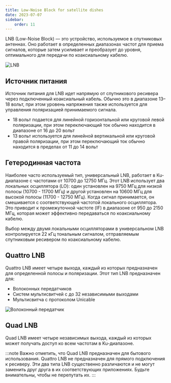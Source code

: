 ```yaml
---
title: Low-Noise Block for satellite dishes
date: 2023-07-07
sidebar:
    order: 11
---
```


LNB (Low-Noise Block) — это устройство, используемое в спутниковых антеннах. Оно работает в определенных диапазонах частот для приема сигналов, которые затем усиливает и преобразует до уровня, оптимального для передачи по коаксиальному кабелю.

![LNB](https://cdn.cesbo.com/help/misc/articles/hardware/lnb/lnb.jpg)

## Источник питания

Источник питания для LNB идет напрямую от спутникового ресивера через подключенный коаксиальный кабель. Обычно это в диапазоне 13–18 вольт, при этом уровень напряжения также используется для управления поляризацией принимаемого сигнала.

- 18 вольт подается для линейной горизонтальной или круговой левой поляризации, при этом переключающий ток обычно находится в диапазоне от 16 до 20 вольт
- 13 вольт используется для линейной вертикальной или круговой правой поляризации, при этом переключающий ток обычно находится в пределах от 11 до 14 вольт

## Гетеродинная частота

Наиболее часто используемый тип, универсальный LNB, работает в Ku-диапазоне с частотами от 10700 до 12750 МГц. Этот LNB использует два локальных осциллятора (LO): один установлен на 9750 МГц для низкой полосы (10700 - 11700 МГц) и другой установлен на 10600 МГц для высокой полосы (11700 - 12750 МГц). Когда сигнал принимается, он смешивается с соответствующей частотой локального осциллятора. Это приводит к промежуточной частоте (IF) в диапазоне от 950 до 2150 МГц, которая может эффективно передаваться по коаксиальному кабелю.

Выбор между двумя локальными осцилляторами в универсальном LNB контролируется 22 кГц тональным сигналом, отправляемым спутниковым ресивером по коаксиальному кабелю.

## Quattro LNB

Quattro LNB имеет четыре выхода, каждый из которых предназначен для определенной полосы и поляризации. Этот тип LNB предназначен для:

- Волоконных передатчиков
- Систем мультисвитчей с до 32 независимыми выходами
- Мультисвитча с протоколом Unicable

![Волоконный передатчик](https://cdn.cesbo.com/help/misc/articles/hardware/lnb/fiber.png)

## Quad LNB

Quad LNB имеет четыре независимых выхода, каждый из которых может получать доступ ко всем частотам в Ku-диапазоне.

:::note
Важно отметить, что Quad LNB предназначен для бытового использования. Quattro LNB не предназначен для прямого подключения к ресиверу.
Эти два типа LNB существенно различаются и не могут заменить друг друга в их соответствующих приложениях. Будьте внимательны, чтобы не перепутать их.
:::
